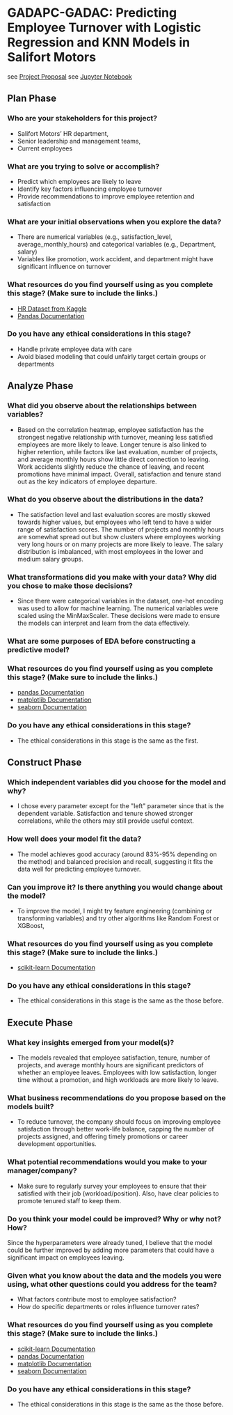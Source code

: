 # GADAPC-GADAC: Predicting Employee Turnover with Logistic Regression and KNN Models in Salifort Motors

see [Project Proposal](https://github.com/pjpangilinan/GADAPC-GADAC/blob/main/GADAC-Act.pdf)
see [Jupyter Notebook](https://github.com/pjpangilinan/GADAPC-GADAC/blob/main/GADAC-C7.ipynb)


## Plan Phase

### Who are your stakeholders for this project?
* Salifort Motors’ HR department, 
* Senior leadership and management teams, 
* Current employees 
### What are you trying to solve or accomplish? 
* Predict which employees are likely to leave
* Identify key factors influencing employee turnover 
* Provide recommendations to improve employee retention and satisfaction
### What are your initial observations when you explore the data? 
* There are numerical variables (e.g., satisfaction_level, average_monthly_hours) and categorical variables (e.g., Department, salary) 
* Variables like promotion, work accident, and department might have significant influence on turnover
### What resources do you find yourself using as you complete this stage? (Make sure to include the links.)
* [HR Dataset from Kaggle](https://www.kaggle.com/datasets/mfaisalqureshi/hr-analytics-and-job-prediction?select=HR_comma_sep.csv)
* [Pandas Documentation](https://pandas.pydata.org/docs/)
### Do you have any ethical considerations in this stage? 
* Handle private employee data with care
* Avoid biased modeling that could unfairly target certain groups or departments

## Analyze Phase

### What did you observe about the relationships between variables?
* Based on the correlation heatmap, employee satisfaction has the strongest negative relationship with turnover, meaning less satisfied employees are more likely to leave. Longer tenure is also linked to higher retention, while factors like last evaluation, number of projects, and average monthly hours show little direct connection to leaving. Work accidents slightly reduce the chance of leaving, and recent promotions have minimal impact. Overall, satisfaction and tenure stand out as the key indicators of employee departure.
### What do you observe about the distributions in the data?
* The satisfaction level and last evaluation scores are mostly skewed towards higher values, but employees who left tend to have a wider range of satisfaction scores. The number of projects and monthly hours are somewhat spread out but show clusters where employees working very long hours or on many projects are more likely to leave. The salary distribution is imbalanced, with most employees in the lower and medium salary groups.
### What transformations did you make with your data? Why did you chose to make those decisions?
* Since there were categorical variables in the dataset, one-hot encoding was used to allow for machine learning. The numerical variables were scaled using the MinMaxScaler. These decisions were made to ensure the models can interpret and learn from the data effectively.
### What are some purposes of EDA before constructing a predictive model?

### What resources do you find yourself using as you complete this stage? (Make sure to include the links.)
* [pandas Documentation](https://pandas.pydata.org/docs/)
* [matplotlib Documentation](https://matplotlib.org/stable/users/index.html)
* [seaborn Documentation](https://seaborn.pydata.org/)
### Do you have any ethical considerations in this stage?
* The ethical considerations in this stage is the same as the first.

## Construct Phase

### Which independent variables did you choose for the model and why?
* I chose every parameter except for the "left" parameter since that is the dependent variable. Satisfaction and tenure showed stronger correlations, while the others may still provide useful context.
### How well does your model fit the data?
* The model achieves good accuracy (around 83%-95% depending on the method) and balanced precision and recall, suggesting it fits the data well for predicting employee turnover.
### Can you improve it? Is there anything you would change about the model?
* To improve the model, I might try feature engineering (combining or transforming variables) and try other algorithms like Random Forest or XGBoost,
### What resources do you find yourself using as you complete this stage? (Make sure to include the links.)
* [scikit-learn Documentation](https://scikit-learn.org/stable/)
### Do you have any ethical considerations in this stage?
* The ethical considerations in this stage is the same as the those before.

## Execute Phase

### What key insights emerged from your model(s)?
* The models revealed that employee satisfaction, tenure, number of projects, and average monthly hours are significant predictors of whether an employee leaves. Employees with low satisfaction, longer time without a promotion, and high workloads are more likely to leave.
### What business recommendations do you propose based on the models built?
* To reduce turnover, the company should focus on improving employee satisfaction through better work-life balance, capping the number of projects assigned, and offering timely promotions or career development opportunities.
### What potential recommendations would you make to your manager/company?
* Make sure to regularly survey your employees to ensure that their satisfied with their job (workload/position). Also, have clear policies to promote tenured staff to keep them.
### Do you think your model could be improved? Why or why not? How?
Since the hyperparameters were already tuned, I believe that the model could be further improved by adding more parameters that could have a significant impact on employees leaving.
### Given what you know about the data and the models you were using, what other questions could you address for the team?
* What factors contribute most to employee satisfaction?
* How do specific departments or roles influence turnover rates?
### What resources do you find yourself using as you complete this stage? (Make sure to include the links.)
* [scikit-learn Documentation](https://scikit-learn.org/stable/)
* [pandas Documentation](https://pandas.pydata.org/docs/)
* [matplotlib Documentation](https://matplotlib.org/stable/users/index.html)
* [seaborn Documentation](https://seaborn.pydata.org/)
### Do you have any ethical considerations in this stage?
* The ethical considerations in this stage is the same as the those before.

